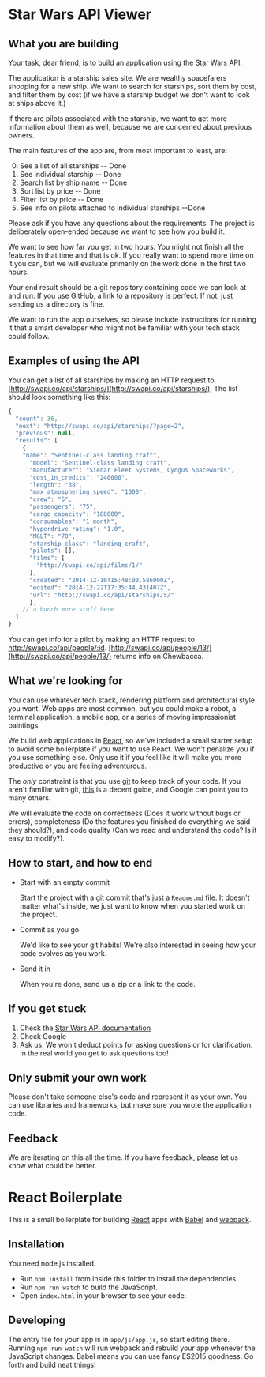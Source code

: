 # Star Wars API Viewer


## What you are building
Your task, dear friend, is to build an application using the [Star Wars
API](http://swapi.co/).

The application is a starship sales site. We are wealthy spacefarers shopping
for a new ship. We want to search for starships, sort them by cost, and filter
them by cost (if we have a starship budget we don't want to look at ships above
it.)

If there are pilots associated with the starship, we want to get more
information about them as well, because we are concerned about previous owners.

The main features of the app are, from most important to least, are:

0. See a list of all starships -- Done
0. See individual starship -- Done
0. Search list by ship name -- Done
0. Sort list by price -- Done
0. Filter list by price -- Done
0. See info on pilots attached to individual starships --Done

Please ask if you have any questions about the requirements. The project is
deliberately open-ended because we want to see how you build it.

We want to see how far you get in two hours. You might not finish all the
features in that time and that is ok. If you really want to spend more time on
it you can, but we will evaluate primarily on the work done in the first two
hours.

Your end result should be a git repository containing code we can look at and
run. If you use GitHub, a link to a repository is perfect. If not, just sending
us a directory is fine.

We want to run the app ourselves, so please include instructions for running it
that a smart developer who might not be familiar with your tech stack could
follow.


## Examples of using the API

You can get a list of all starships by making an HTTP request to
[http://swapi.co/api/starships/](http://swapi.co/api/starships/). The list
should look something like this:

```JavaScript
{
  "count": 36,
  "next": "http://swapi.co/api/starships/?page=2",
  "previous": null,
  "results": [
    {
    "name": "Sentinel-class landing craft",
      "model": "Sentinel-class landing craft",
      "manufacturer": "Sienar Fleet Systems, Cyngus Spaceworks",
      "cost_in_credits": "240000",
      "length": "38",
      "max_atmosphering_speed": "1000",
      "crew": "5",
      "passengers": "75",
      "cargo_capacity": "180000",
      "consumables": "1 month",
      "hyperdrive_rating": "1.0",
      "MGLT": "70",
      "starship_class": "landing craft",
      "pilots": [],
      "films": [
        "http://swapi.co/api/films/1/"
      ],
      "created": "2014-12-10T15:48:00.586000Z",
      "edited": "2014-12-22T17:35:44.431407Z",
      "url": "http://swapi.co/api/starships/5/"
      },
    // a bunch more stuff here
  ]
}
```

You can get info for a pilot by making an HTTP request to
http://swapi.co/api/people/:id.
[http://swapi.co/api/people/13/](http://swapi.co/api/people/13/) returns info
on Chewbacca.


## What we're looking for

You can use whatever tech stack, rendering platform and architectural style you
want. Web apps are most common, but you could make a robot, a terminal
application, a mobile app, or a series of moving impressionist paintings.

We build web applications in [React](http://facebook.github.io/react/), so
we've included a small starter setup to avoid some boilerplate if you want to
use React. We won't penalize you if you use something else. Only use it if you
feel like it will make you more productive or you are feeling adventurous.

The *only* constraint is that you use [git](http://git-scm.com/) to keep track
of your code. If you aren't familiar with git,
[this](http://www.sitepoint.com/git-for-beginners/) is a decent guide, and
Google can point you to many others.

We will evaluate the code on correctness (Does it work without bugs or errors),
completeness (Do the features you finished do everything we said they should?),
and code quality (Can we read and understand the code? Is it easy to modify?).

## How to start, and how to end

* Start with an empty commit

  Start the project with a git commit that's just a `Readme.md` file. It
  doesn't matter what's inside, we just want to know when you started work on
  the project.

* Commit as you go

  We'd like to see your git habits! We're also interested in seeing how your
  code evolves as you work.

* Send it in

  When you're done, send us a zip or a link to the code.

## If you get stuck

1. Check the [Star Wars API documentation](http://swapi.co/documentation)
2. Check Google
3. Ask us. We won't deduct points for asking questions or for clarification. In
   the real world you get to ask questions too!


## Only submit your own work

Please don't take someone else's code and represent it as your own. You can use
libraries and frameworks, but make sure you wrote the application code.


## Feedback

We are iterating on this all the time. If you have feedback, please let us
know what could be better.



# React Boilerplate

This is a small boilerplate for building
[React](http://facebook.github.io/react/) apps with
[Babel](https://babeljs.io/) and [webpack](https://webpack.github.io/).

## Installation

You need node.js installed.

* Run `npm install` from inside this folder to install the dependencies.
* Run `npm run watch` to build the JavaScript.
* Open `index.html` in your browser to see your code.

## Developing

The entry file for your app is in `app/js/app.js`, so start editing there.
Running `npm run watch` will run webpack and rebuild your app whenever the
JavaScript changes. Babel means you can use fancy ES2015 goodness. Go forth and
build neat things!
